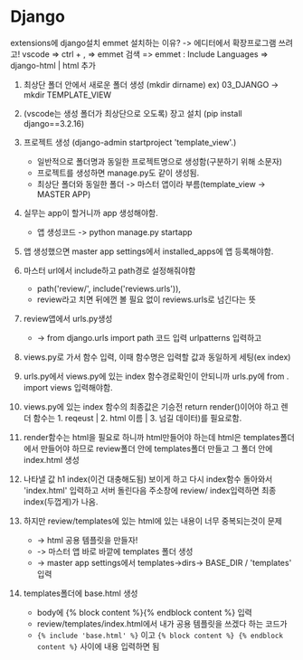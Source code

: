 # Django
extensions에 django설치
emmet 설치하는 이유? -> 에디터에서 확장프로그램 쓰려고!
vscode => ctrl + , => emmet 검색 => emmet : Include Languages => django-html | html 추가

1. 최상단 폴더 안에서 새로운 폴더 생성 (mkdir dirname) ex) 03_DJANGO -> mkdir TEMPLATE_VIEW

2. (vscode는 생성 폴더가 최상단으로 오도록)  장고 설치 (pip install django==3.2.16)  
   
3. 프로젝트 생성 (django-admin startproject 'template_view'.) 
    - 일반적으로 폴더명과 동일한 프로젝트명으로 생성함(구분하기 위해 소문자)
    - 프로젝트를 생성하면 manage.py도 같이 생성됨.
    - 최상단 폴더와 동일한 폴더 -> 마스터 앱이라 부름(template_view -> MASTER APP)
  
4. 실무는 app이 할거니까 app 생성해야함.
    - 앱 생성코드 -> python manage.py startapp <app name>

5. 앱 생성했으면 master app settings에서 installed_apps에 앱 등록해야함.

6. 마스터 url에서 include하고 path경로 설정해줘야함
    - path('review/', include('reviews.urls')),
    - review라고 치면 뒤에껀 볼 필요 없이 reviews.urls로 넘긴다는 뜻
  
7. review앱에서 urls.py생성
   - -> from django.urls import path 코드 입력 urlpatterns 입력하고
  
8. views.py로 가서 함수 입력, 이때 함수명은 입력할 값과 동일하게 세팅(ex index)

9. urls.py에서 views.py에 있는 index 함수경로확인이 안되니까 urls.py에 from . import views 입력해야함.

10. views.py에 있는 index 함수의 최종값은 기승전 return render()이어야 하고 렌더 함수는 1. reqeust | 2. html 이름 | 3. 넘길 데이터)를 필요로함.

11. render함수는 html을 필요로 하니까 html만들어야 하는데 html은 templates폴더에서 만들어야 하므로 review폴더 안에 templates폴더 만들고 그 폴더 안에 index.html 생성

12. 나타낼 값 h1 index(이건 대충해도됨) 보이게 하고
다시 index함수 돌아와서 'index.html' 입력하고 서버 돌린다음 주소창에 review/ index입력하면 최종 index(두껍게)가 나옴.

13. 하지만 review/templates에 있는 html에 있는 내용이 너무 중복되는것이 문제
    - -> html 공용 템플릿을 만들자!
    - -> 마스터 앱 바로 바깥에 templates 폴더 생성
    - -> master app settings에서 templates->dirs-> BASE_DIR / 'templates' 입력
  
14. templates폴더에 base.html 생성
    - body에 {% block content %}{% endblock content %} 입력
    - review/templates/index.html에서 내가 공용 템플릿을 쓰겠다 하는 코드가
    - `{% include 'base.html' %}` 이고 `{% block content %} {% endblock content %}` 사이에 내용 입력하면 됨